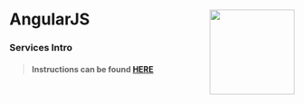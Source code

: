 # AngularJS <img align="right" src="https://github.com/Learning-Fuze/prototypes_C11/blob/assets/assets/images/logos/LF_LOGO.png?raw=true" width="150">
### Services Intro

>#### Instructions can be found <a href="http://learning-fuze.github.io/prototypes_C11/#/AngularJS-Services-Intro" target="_blank">HERE</a>